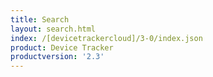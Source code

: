 ```yaml
---
title: Search
layout: search.html
index: /[devicetrackercloud]/3-0/index.json
product: Device Tracker
productversion: '2.3'
---
```




